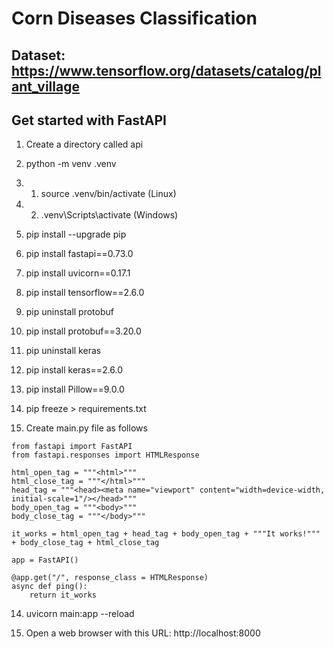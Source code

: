 # Corn Diseases Classification

## Dataset: https://www.tensorflow.org/datasets/catalog/plant_village

## Get started with FastAPI

1. Create a directory called api

2. python -m venv .venv

3. 1. source .venv/bin/activate (Linux)

3. 2. .venv\Scripts\activate (Windows)

4. pip install --upgrade pip

5. pip install fastapi==0.73.0

6. pip install uvicorn==0.17.1

7. pip install tensorflow==2.6.0

8. pip uninstall protobuf

9. pip install protobuf==3.20.0

10. pip uninstall keras

11. pip install keras==2.6.0

12. pip install Pillow==9.0.0

12. pip freeze > requirements.txt

13. Create main.py file as follows

```
from fastapi import FastAPI
from fastapi.responses import HTMLResponse

html_open_tag = """<html>"""
html_close_tag = """</html>"""
head_tag = """<head><meta name="viewport" content="width=device-width, initial-scale=1"/></head>"""
body_open_tag = """<body>"""
body_close_tag = """</body>"""

it_works = html_open_tag + head_tag + body_open_tag + """It works!""" + body_close_tag + html_close_tag

app = FastAPI()

@app.get("/", response_class = HTMLResponse)
async def ping():
    return it_works

```

14. uvicorn main:app --reload

15. Open a web browser with this URL: http://localhost:8000
